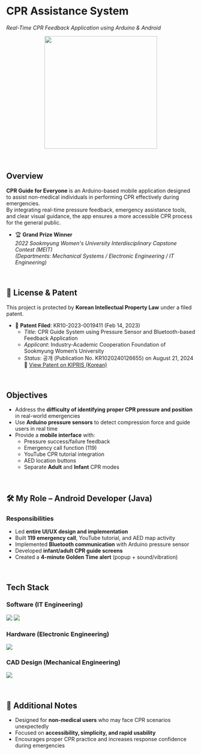 # CPR Assistance System
*Real-Time CPR Feedback Application using Arduino & Android*

<p align="center">
  <img src="https://user-images.githubusercontent.com/91182156/226110846-ea974586-a6eb-4769-81bb-00fdc4d5ae7d.jpg" width="300" height="300">
</p>

<br>

## Overview

**CPR Guide for Everyone** is an Arduino-based mobile application designed to assist non-medical individuals in performing CPR effectively during emergencies.  
By integrating real-time pressure feedback, emergency assistance tools, and clear visual guidance, the app ensures a more accessible CPR process for the general public.

- 🏆 **Grand Prize Winner**  
  *2022 Sookmyung Women's University Interdisciplinary Capstone Contest (MEIT)*  
  *(Departments: Mechanical Systems / Electronic Engineering / IT Engineering)*

<br>

## 📍 License & Patent

This project is protected by **Korean Intellectual Property Law** under a filed patent.

- 🧾 **Patent Filed**: KR10-2023-0019411 (Feb 14, 2023)  
  - *Title*: CPR Guide System using Pressure Sensor and Bluetooth-based Feedback Application  
  - *Applicant*: Industry-Academic Cooperation Foundation of Sookmyung Women’s University  
  - *Status*: 공개 (Publication No. KR1020240126655) on August 21, 2024  
  🔗 [View Patent on KIPRIS (Korean)](https://doi.org/10.8080/1020230019411)

<br>

## Objectives

- Address the **difficulty of identifying proper CPR pressure and position** in real-world emergencies
- Use **Arduino pressure sensors** to detect compression force and guide users in real time
- Provide a **mobile interface** with:
  - Pressure success/failure feedback  
  - Emergency call function (119)  
  - YouTube CPR tutorial integration  
  - AED location buttons  
  - Separate **Adult** and **Infant** CPR modes

<br>

## 🛠 My Role – Android Developer (Java)

### Responsibilities

- Led **entire UI/UX design and implementation**
- Built **119 emergency call**, YouTube tutorial, and AED map activity
- Implemented **Bluetooth communication** with Arduino pressure sensor
- Developed **infant/adult CPR guide screens**
- Created a **4-minute Golden Time alert** (popup + sound/vibration)

<br>

## Tech Stack

### Software (IT Engineering)
<p>
  <img src="https://img.shields.io/badge/Android-3DDC84?style=flat&logo=android&logoColor=white"/>
  <img src="https://img.shields.io/badge/Java-007396?style=flat&logo=openjdk&logoColor=white"/>
</p>

### Hardware (Electronic Engineering)
<p>
  <img src="https://img.shields.io/badge/Arduino-00979D?style=flat&logo=arduino&logoColor=white"/>
</p>

### CAD Design (Mechanical Engineering)
<p>
  <img src="https://img.shields.io/badge/AutoCAD-0696D7?style=flat&logo=autodesk&logoColor=white"/>
</p>

<br>

## 📎 Additional Notes

- Designed for **non-medical users** who may face CPR scenarios unexpectedly
- Focused on **accessibility, simplicity, and rapid usability**
- Encourages proper CPR practice and increases response confidence during emergencies
